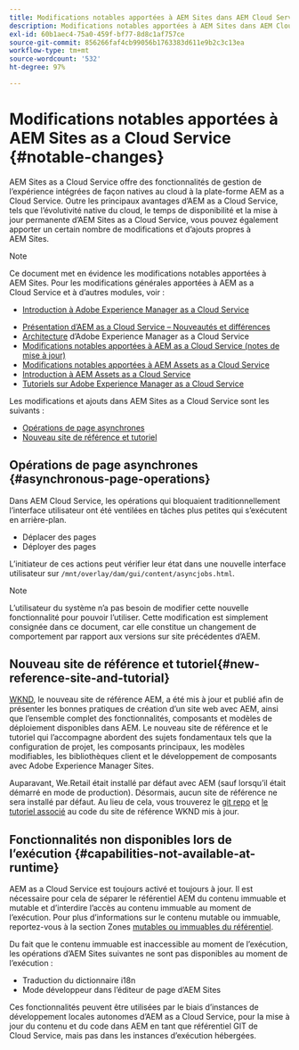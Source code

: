```yaml
---
title: Modifications notables apportées à AEM Sites dans AEM Cloud Service
description: Modifications notables apportées à AEM Sites dans AEM Cloud Service
exl-id: 60b1aec4-75a0-459f-bf77-8d8c1af757ce
source-git-commit: 856266faf4cb99056b1763383d611e9b2c3c13ea
workflow-type: tm+mt
source-wordcount: '532'
ht-degree: 97%

---
```


# Modifications notables apportées à AEM Sites as a Cloud Service {#notable-changes}

AEM Sites as a Cloud Service offre des fonctionnalités de gestion de l’expérience intégrées de façon natives au cloud à la plate-forme AEM as a Cloud Service. Outre les principaux avantages d’AEM as a Cloud Service, tels que l’évolutivité native du cloud, le temps de disponibilité et la mise à jour permanente d’AEM Sites as a Cloud Service, vous pouvez également apporter un certain nombre de modifications et d’ajouts propres à AEM Sites.

>[!NOTE]
>Ce document met en évidence les modifications notables apportées à AEM Sites. Pour les modifications générales apportées à AEM as a Cloud Service et à d’autres modules, voir :
>
>* [Introduction à Adobe Experience Manager as a Cloud Service](/help/overview/introduction.md)
* [Présentation d’AEM as a Cloud Service – Nouveautés et différences](/help/overview/what-is-new-and-different.md)
* [Architecture](/help/core-concepts/architecture.md) d’Adobe Experience Manager as a Cloud Service
* [Modifications notables apportées à AEM as a Cloud Service (notes de mise à jour)](/help/release-notes/aem-cloud-changes.md)
* [Modifications notables apportées à AEM Assets as a Cloud Service](/help/assets/assets-cloud-changes.md)
* [Introduction à AEM Assets as a Cloud Service](/help/assets/overview.md)
* [Tutoriels sur Adobe Experience Manager as a Cloud Service](https://experienceleague.adobe.com/docs/experience-manager-learn/cloud-service/overview.html?lang=fr)


Les modifications et ajouts dans AEM Sites as a Cloud Service sont les suivants :

* [Opérations de page asynchrones](#asynchronous-page-operations)
* [Nouveau site de référence et tutoriel](#new-reference-site-and-tutorial)

## Opérations de page asynchrones {#asynchronous-page-operations}

Dans AEM Cloud Service, les opérations qui bloquaient traditionnellement l’interface utilisateur ont été ventilées en tâches plus petites qui s’exécutent en arrière-plan.

* Déplacer des pages
* Déployer des pages

L’initiateur de ces actions peut vérifier leur état dans une nouvelle interface utilisateur sur `/mnt/overlay/dam/gui/content/asyncjobs.html`.

>[!NOTE]
L’utilisateur du système n’a pas besoin de modifier cette nouvelle fonctionnalité pour pouvoir l’utiliser. Cette modification est simplement consignée dans ce document, car elle constitue un changement de comportement par rapport aux versions sur site précédentes d’AEM.

## Nouveau site de référence et tutoriel{#new-reference-site-and-tutorial}

[WKND](https://wknd.site/), le nouveau site de référence AEM, a été mis à jour et publié afin de présenter les bonnes pratiques de création d’un site web avec AEM, ainsi que l’ensemble complet des fonctionnalités, composants et modèles de déploiement disponibles dans AEM. Le nouveau site de référence et le tutoriel[](https://experienceleague.adobe.com/docs/experience-manager-learn/getting-started-wknd-tutorial-develop/overview.html) qui l’accompagne abordent des sujets fondamentaux tels que la configuration de projet, les composants principaux, les modèles modifiables, les bibliothèques client et le développement de composants avec Adobe Experience Manager Sites.

Auparavant, We.Retail était installé par défaut avec AEM (sauf lorsqu’il était démarré en mode de production). Désormais, aucun site de référence ne sera installé par défaut. Au lieu de cela, vous trouverez le [git repo](https://github.com/adobe/aem-guides-wknd/) et [le tutoriel associé](https://experienceleague.adobe.com/docs/experience-manager-learn/getting-started-wknd-tutorial-develop/overview.html) au code du site de référence WKND mis à jour.

## Fonctionnalités non disponibles lors de l’exécution {#capabilities-not-available-at-runtime}

AEM as a Cloud Service est toujours activé et toujours à jour. Il est nécessaire pour cela de séparer le référentiel AEM du contenu immuable et mutable et d’interdire l’accès au contenu immuable au moment de l’exécution. Pour plus d’informations sur le contenu mutable ou immuable, reportez-vous à la section Zones [mutables ou immuables du référentiel](/help/implementing/developing/introduction/aem-project-content-package-structure.md#mutable-vs-immutable).

Du fait que le contenu immuable est inaccessible au moment de l’exécution, les opérations d’AEM Sites suivantes ne sont pas disponibles au moment de l’exécution :

* Traduction du dictionnaire i18n
* Mode développeur dans l’éditeur de page d’AEM Sites

Ces fonctionnalités peuvent être utilisées par le biais d’instances de développement locales autonomes d’AEM as a Cloud Service, pour la mise à jour du contenu et du code dans AEM en tant que référentiel GIT de Cloud Service, mais pas dans les instances d’exécution hébergées.
